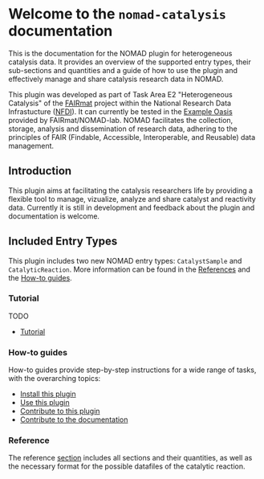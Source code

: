 # Welcome to the `nomad-catalysis` documentation

This is the documentation for the NOMAD plugin for heterogeneous catalysis data. It
provides an overview of the supported entry types, their sub-sections and quantities and
a guide of how to use the plugin and effectively manage and share catalysis research data
in NOMAD.

This plugin was developed as part of Task Area E2 "Heterogeneous Catalysis" of the
[FAIRmat](https://www.fairmat-nfdi.eu/fairmat) project within the National Research Data
Infrastucture ([NFDI](https://www.nfdi.de)). It can currently be tested in the
[Example Oasis](https://nomad-lab.eu/prod/v1/oasis/gui/) provided by FAIRmat/NOMAD-lab.
NOMAD facilitates the collection, storage, analysis and dissemination of research data,
adhering to the principles of FAIR (Findable, Accessible, Interoperable, and Reusable)
data management.


## Introduction

This plugin aims at facilitating the catalysis researchers life by providing a flexible
tool to manage, vizualize, analyze and share catalyst and reactivity data. Currently it is still in
development and feedback about the plugin and documentation is welcome.

<div markdown="block" class="home-grid">
<div markdown="block">

## Included Entry Types
This plugin includes two new NOMAD entry types: `CatalystSample` and `CatalyticReaction`. More information can be found in the [References](reference/references.md) and the [How-to guides](How_to/use_this_plugin.md).

### Tutorial

TODO

- [Tutorial](tutorial/tutorial.md)

</div>
<div markdown="block">

### How-to guides

How-to guides provide step-by-step instructions for a wide range of tasks, with the overarching topics:

- [Install this plugin](how_to/install_this_plugin.md)
- [Use this plugin](how_to/use_this_plugin.md)
- [Contribute to this plugin](how_to/contribute_to_this_plugin.md)
- [Contribute to the documentation](how_to/contribute_to_the_documentation.md)

</div>

<div markdown="block">


### Reference

The reference [section](reference/references.md) includes all sections and their quantities,
as well as the necessary format for the possible datafiles of the catalytic reaction.

</div>
</div>

